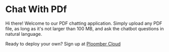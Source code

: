 # Chat With PDf

Hi there! Welcome to our PDF chatting application. Simply upload any PDF file, as long as it's not larger than 100 MB, and ask the chatbot questions in natural language.

Ready to deploy your own? Sign up at [Ploomber Cloud](https://ploomber.io)
